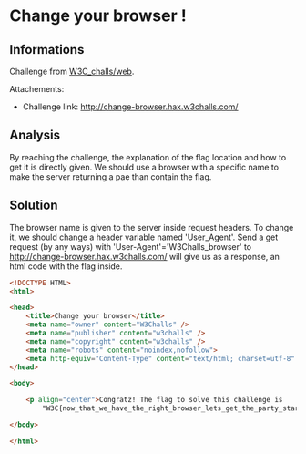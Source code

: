 # Change your browser !

## Informations

Challenge from [W3C_challs/web](https://w3challs.com/challenges/list/web).

Attachements:
 - Challenge link: http://change-browser.hax.w3challs.com/

## Analysis

By reaching the challenge, the explanation of the flag location and how to get it is directly given.
We should use a browser with a specific name to make the server returning a pae than contain the flag.

##  Solution

The browser name is given to the server inside request headers. To change it, we should change a header variable named 'User_Agent'.
Send a get request (by any ways) with 'User-Agent'='W3Challs_browser' to http://change-browser.hax.w3challs.com/ will give us as a response, an html code with the flag inside.

```html
<!DOCTYPE HTML>
<html>

<head>
	<title>Change your browser</title>
	<meta name="owner" content="W3Challs" />
	<meta name="publisher" content="w3challs" />
	<meta name="copyright" content="w3challs" />
	<meta name="robots" content="noindex,nofollow">
	<meta http-equiv="Content-Type" content="text/html; charset=utf-8" />
</head>

<body>

	<p align="center">Congratz! The flag to solve this challenge is
		"W3C{now_that_we_have_the_right_browser_lets_get_the_party_started}"</p>

</body>

</html>
```
